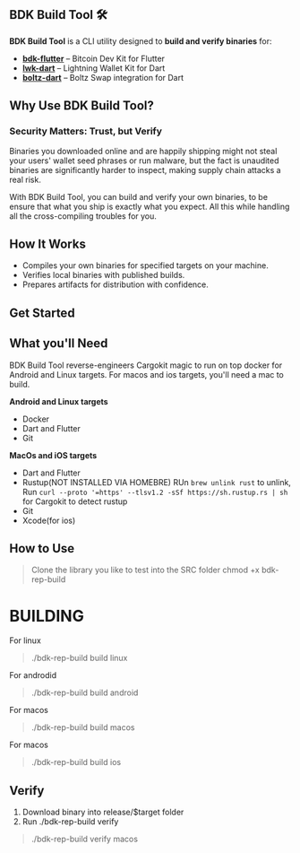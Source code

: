 ## BDK Build Tool 🛠️  

**BDK Build Tool** is a CLI utility designed to **build and verify binaries** for:  

- **[bdk-flutter](https://github.com/LtbLightning/bdk-flutter.git)** – Bitcoin Dev Kit for Flutter  
- **[lwk-dart](https://github.com/SatoshiPortal/lwk-dart.git)** – Lightning Wallet Kit for Dart  
- **[boltz-dart](https://github.com/SatoshiPortal/boltz-dart.git)** – Boltz Swap integration for Dart  


## Why Use BDK Build Tool?

### Security Matters: Trust, but Verify

Binaries you downloaded online and are happily shipping might not steal your users' wallet seed phrases or run malware, but the fact is unaudited binaries are significantly harder to inspect, making supply chain attacks a real risk.

With BDK Build Tool, you can build and verify your own binaries, to be ensure that what you ship is exactly what you expect. All this while handling all the 
cross-compiling troubles for you.

## How It Works
    
- Compiles your own binaries for specified targets on your machine.
- Verifies local binaries with published builds.
- Prepares artifacts for distribution with confidence.

## Get Started
## What you'll Need

BDK Build Tool reverse-engineers Cargokit magic to run on top docker for Android and Linux targets. For macos and ios targets, you'll need a mac to build.

**Android and Linux targets**
- Docker
- Dart and Flutter
- Git

**MacOs and iOS targets**
- Dart and Flutter
- Rustup(NOT INSTALLED VIA HOMEBRE) RUn `brew unlink rust` to unlink, Run `curl --proto '=https' --tlsv1.2 -sSf https://sh.rustup.rs | sh` for Cargokit to detect rustup
- Git
- Xcode(for ios)

## How to Use

> Clone the library you like to test into the SRC folder
> chmod +x bdk-rep-build

# BUILDING

For linux
  > ./bdk-rep-build build linux

For androdid
  > ./bdk-rep-build build android

For macos
  > ./bdk-rep-build build macos

For macos
  > ./bdk-rep-build build ios

## Verify

1. Download binary into release/$target folder
2. Run ./bdk-rep-build verify <target>

 > ./bdk-rep-build verify macos
